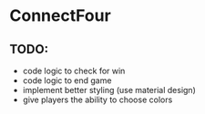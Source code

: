 # ConnectFour
## TODO:
  - code logic to check for win
  - code logic to end game
  - implement better styling (use material design)
  - give players the ability to choose colors